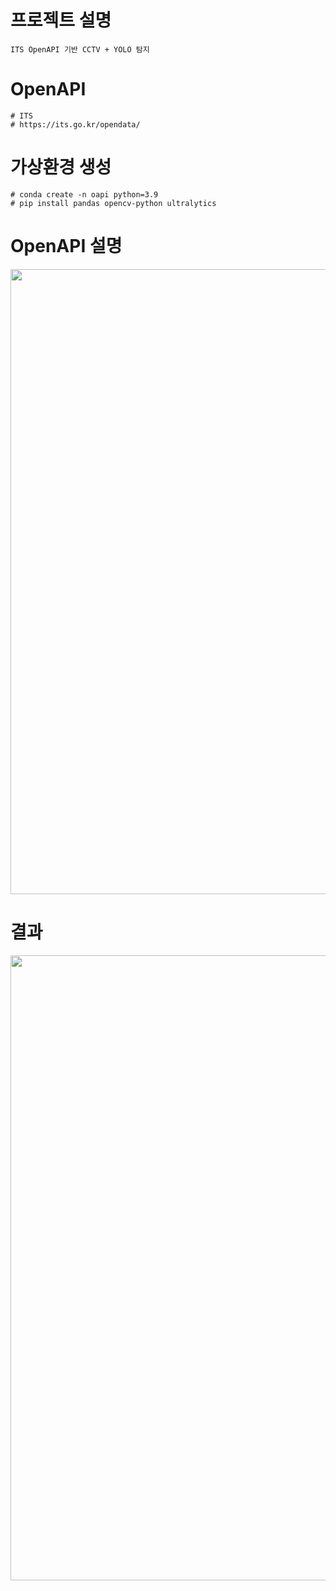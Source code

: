 # 프로젝트 설명
```
ITS OpenAPI 기반 CCTV + YOLO 탐지
```

# OpenAPI
```
# ITS
# https://its.go.kr/opendata/
```

# 가상환경 생성
```
# conda create -n oapi python=3.9
# pip install pandas opencv-python ultralytics
```

# OpenAPI 설명
<p align="center">
  <img src="https://github.com/user-attachments/assets/9e80f6a1-f7c2-47ee-b162-a59e9cc888fb" width="1000">
</p>

# 결과
<p align="center">
  <img src="https://github.com/user-attachments/assets/2782037f-842c-469c-9118-51526f8f356f" width="1000">
</p>
